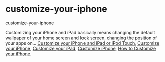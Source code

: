 # customize-your-iphone
customize-your-iphone

Customizing your iPhone and iPad basically means changing the default wallpaper of your home screen and lock screen, changing the position of your apps on...
[Customize your iPhone and iPad or iPod Touch](https://geekeasier.com/customize-your-iphone-and-ipad-or-ipod-touch/6667/),
[Customize your iPhone](https://geekeasier.com/customize-your-iphone-and-ipad-or-ipod-touch/6667/),
[Customize your iPad](https://geekeasier.com/customize-your-iphone-and-ipad-or-ipod-touch/6667/),
[Customize iPhone](https://geekeasier.com/customize-your-iphone-and-ipad-or-ipod-touch/6667/),
[How to Customize your iPhone](https://geekeasier.com/customize-your-iphone-and-ipad-or-ipod-touch/6667/).
